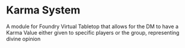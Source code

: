 # Karma System
A module for Foundry Virtual Tabletop that allows for the DM to have a Karma Value either given to specific players or the group, representing divine opinion
